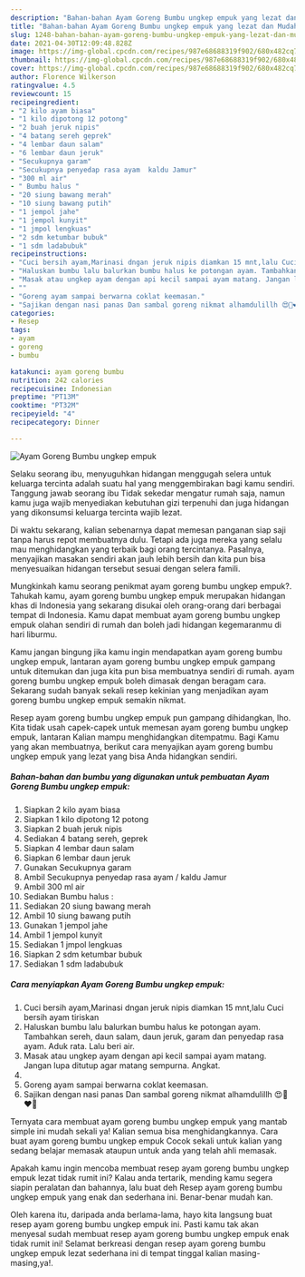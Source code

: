 ```yaml
---
description: "Bahan-bahan Ayam Goreng Bumbu ungkep empuk yang lezat dan Mudah Dibuat"
title: "Bahan-bahan Ayam Goreng Bumbu ungkep empuk yang lezat dan Mudah Dibuat"
slug: 1248-bahan-bahan-ayam-goreng-bumbu-ungkep-empuk-yang-lezat-dan-mudah-dibuat
date: 2021-04-30T12:09:48.828Z
image: https://img-global.cpcdn.com/recipes/987e68688319f902/680x482cq70/ayam-goreng-bumbu-ungkep-empuk-foto-resep-utama.jpg
thumbnail: https://img-global.cpcdn.com/recipes/987e68688319f902/680x482cq70/ayam-goreng-bumbu-ungkep-empuk-foto-resep-utama.jpg
cover: https://img-global.cpcdn.com/recipes/987e68688319f902/680x482cq70/ayam-goreng-bumbu-ungkep-empuk-foto-resep-utama.jpg
author: Florence Wilkerson
ratingvalue: 4.5
reviewcount: 15
recipeingredient:
- "2 kilo ayam biasa"
- "1 kilo dipotong 12 potong"
- "2 buah jeruk nipis"
- "4 batang sereh geprek"
- "4 lembar daun salam"
- "6 lembar daun jeruk"
- "Secukupnya garam"
- "Secukupnya penyedap rasa ayam  kaldu Jamur"
- "300 ml air"
- " Bumbu halus "
- "20 siung bawang merah"
- "10 siung bawang putih"
- "1 jempol jahe"
- "1 jempol kunyit"
- "1 jmpol lengkuas"
- "2 sdm ketumbar bubuk"
- "1 sdm ladabubuk"
recipeinstructions:
- "Cuci bersih ayam,Marinasi dngan jeruk nipis diamkan 15 mnt,lalu Cuci bersih ayam tiriskan"
- "Haluskan bumbu lalu balurkan bumbu halus ke potongan ayam. Tambahkan sereh, daun salam, daun jeruk, garam dan penyedap rasa ayam. Aduk rata. Lalu beri air."
- "Masak atau ungkep ayam dengan api kecil sampai ayam matang. Jangan lupa ditutup agar matang sempurna. Angkat."
- ""
- "Goreng ayam sampai berwarna coklat keemasan."
- "Sajikan dengan nasi panas Dan sambal goreng nikmat alhamdulillh 😍🥰❤️💋"
categories:
- Resep
tags:
- ayam
- goreng
- bumbu

katakunci: ayam goreng bumbu 
nutrition: 242 calories
recipecuisine: Indonesian
preptime: "PT13M"
cooktime: "PT32M"
recipeyield: "4"
recipecategory: Dinner

---
```



![Ayam Goreng Bumbu ungkep empuk](https://img-global.cpcdn.com/recipes/987e68688319f902/680x482cq70/ayam-goreng-bumbu-ungkep-empuk-foto-resep-utama.jpg)

Selaku seorang ibu, menyuguhkan hidangan menggugah selera untuk keluarga tercinta adalah suatu hal yang menggembirakan bagi kamu sendiri. Tanggung jawab seorang ibu Tidak sekedar mengatur rumah saja, namun kamu juga wajib menyediakan kebutuhan gizi terpenuhi dan juga hidangan yang dikonsumsi keluarga tercinta wajib lezat.

Di waktu  sekarang, kalian sebenarnya dapat memesan panganan siap saji tanpa harus repot membuatnya dulu. Tetapi ada juga mereka yang selalu mau menghidangkan yang terbaik bagi orang tercintanya. Pasalnya, menyajikan masakan sendiri akan jauh lebih bersih dan kita pun bisa menyesuaikan hidangan tersebut sesuai dengan selera famili. 



Mungkinkah kamu seorang penikmat ayam goreng bumbu ungkep empuk?. Tahukah kamu, ayam goreng bumbu ungkep empuk merupakan hidangan khas di Indonesia yang sekarang disukai oleh orang-orang dari berbagai tempat di Indonesia. Kamu dapat membuat ayam goreng bumbu ungkep empuk olahan sendiri di rumah dan boleh jadi hidangan kegemaranmu di hari liburmu.

Kamu jangan bingung jika kamu ingin mendapatkan ayam goreng bumbu ungkep empuk, lantaran ayam goreng bumbu ungkep empuk gampang untuk ditemukan dan juga kita pun bisa membuatnya sendiri di rumah. ayam goreng bumbu ungkep empuk boleh dimasak dengan beragam cara. Sekarang sudah banyak sekali resep kekinian yang menjadikan ayam goreng bumbu ungkep empuk semakin nikmat.

Resep ayam goreng bumbu ungkep empuk pun gampang dihidangkan, lho. Kita tidak usah capek-capek untuk memesan ayam goreng bumbu ungkep empuk, lantaran Kalian mampu menghidangkan ditempatmu. Bagi Kamu yang akan membuatnya, berikut cara menyajikan ayam goreng bumbu ungkep empuk yang lezat yang bisa Anda hidangkan sendiri.

<!--inarticleads1-->

##### Bahan-bahan dan bumbu yang digunakan untuk pembuatan Ayam Goreng Bumbu ungkep empuk:

1. Siapkan 2 kilo ayam biasa
1. Siapkan 1 kilo dipotong 12 potong
1. Siapkan 2 buah jeruk nipis
1. Sediakan 4 batang sereh, geprek
1. Siapkan 4 lembar daun salam
1. Siapkan 6 lembar daun jeruk
1. Gunakan Secukupnya garam
1. Ambil Secukupnya penyedap rasa ayam / kaldu Jamur
1. Ambil 300 ml air
1. Sediakan  Bumbu halus :
1. Sediakan 20 siung bawang merah
1. Ambil 10 siung bawang putih
1. Gunakan 1 jempol jahe
1. Ambil 1 jempol kunyit
1. Sediakan 1 jmpol lengkuas
1. Siapkan 2 sdm ketumbar bubuk
1. Sediakan 1 sdm ladabubuk




<!--inarticleads2-->

##### Cara menyiapkan Ayam Goreng Bumbu ungkep empuk:

1. Cuci bersih ayam,Marinasi dngan jeruk nipis diamkan 15 mnt,lalu Cuci bersih ayam tiriskan
1. Haluskan bumbu lalu balurkan bumbu halus ke potongan ayam. Tambahkan sereh, daun salam, daun jeruk, garam dan penyedap rasa ayam. Aduk rata. Lalu beri air.
1. Masak atau ungkep ayam dengan api kecil sampai ayam matang. Jangan lupa ditutup agar matang sempurna. Angkat.
1. 
1. Goreng ayam sampai berwarna coklat keemasan.
1. Sajikan dengan nasi panas Dan sambal goreng nikmat alhamdulillh 😍🥰❤️💋




Ternyata cara membuat ayam goreng bumbu ungkep empuk yang mantab simple ini mudah sekali ya! Kalian semua bisa menghidangkannya. Cara buat ayam goreng bumbu ungkep empuk Cocok sekali untuk kalian yang sedang belajar memasak ataupun untuk anda yang telah ahli memasak.

Apakah kamu ingin mencoba membuat resep ayam goreng bumbu ungkep empuk lezat tidak rumit ini? Kalau anda tertarik, mending kamu segera siapin peralatan dan bahannya, lalu buat deh Resep ayam goreng bumbu ungkep empuk yang enak dan sederhana ini. Benar-benar mudah kan. 

Oleh karena itu, daripada anda berlama-lama, hayo kita langsung buat resep ayam goreng bumbu ungkep empuk ini. Pasti kamu tak akan menyesal sudah membuat resep ayam goreng bumbu ungkep empuk enak tidak rumit ini! Selamat berkreasi dengan resep ayam goreng bumbu ungkep empuk lezat sederhana ini di tempat tinggal kalian masing-masing,ya!.

